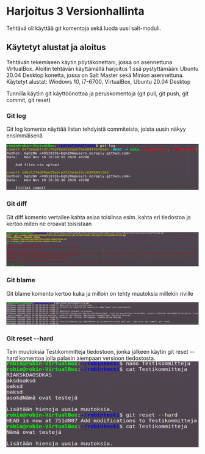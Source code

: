 # Harjoitus 3 Versionhallinta
Tehtävä oli käyttää git komentoja sekä luoda uusi salt-moduli.

## Käytetyt alustat ja aloitus
Tehtävän tekemiseen käytin pöytäkonettani, jossa on asennettuna VirtualBox. Aloitin tehtävän käyttämällä harjoitus 1:ssä pystyttämääni Ubuntu 20.04 Desktop konetta, jossa on Salt Master sekä Minion asennettuna. Käytetyt alustat:
Windows 10, i7-6700, VirtualBox, Ubuntu 20.04 Desktop

Tunnilla käytiin git käyttöönottoa ja peruskomentoja (git pull, git push, git commit, git reset)

### Git log
Git log komento näyttää listan tehdyistä commiteista, joista uusin näkyy ensimmäisenä

![Git log](https://raw.githubusercontent.com/bgh286/palvelinhallinta/main/git_log.PNG)

### Git diff
Git diff komento vertailee kahta asiaa toisiinsa esim. kahta eri tiedostoa ja kertoo miten ne eroavat toisistaan

![Git diff](https://raw.githubusercontent.com/bgh286/palvelinhallinta/main/git_diff.PNG)

### Git blame
Git blame komento kertoo kuka ja milloin on tehty muutoksia millekin riville

![Git Blame](https://raw.githubusercontent.com/bgh286/palvelinhallinta/main/git_blame.PNG)

### Git reset --hard
Tein muutoksia Testikommitteja tiedostoon, jonka jälkeen käytin git reset --hard komentoa jolla palasin aiempaan versioon tiedostosta.
![Git reset](https://raw.githubusercontent.com/bgh286/palvelinhallinta/main/git_reset.PNG)
